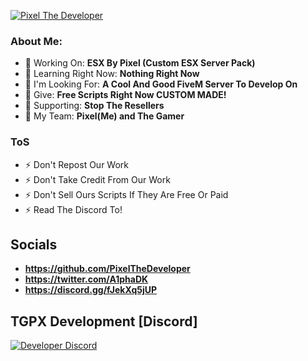 [![Pixel The Developer](https://media.discordapp.net/attachments/865636109815775242/951165070442922034/Banner.png)](https://discord.gg/fJekXq5jUP)

### About Me:
- 👾 Working On: **ESX By Pixel (Custom ESX Server Pack)**
- 👾 Learning Right Now: **Nothing Right Now**
- 👾 I'm Looking For: **A Cool And Good FiveM Server To Develop On**
- 👾 Give: **Free Scripts Right Now CUSTOM MADE!**
- 👾 Supporting: **Stop The Resellers**
- 👾 My Team: **Pixel(Me) and The Gamer**


### ToS
- ⚡ Don't Repost Our Work
- ⚡ Don't Take Credit From Our Work
- ⚡ Don't Sell Ours Scripts If They Are Free Or Paid
- ⚡ Read The Discord To!

## Socials
- **https://github.com/PixelTheDeveloper**
- **https://twitter.com/A1phaDK**
- **https://discord.gg/fJekXq5jUP**

## TGPX Development [Discord]
[![Developer Discord](https://discordapp.com/api/guilds/909261119103832084/widget.png?style=banner2)](https://discord.gg/fJekXq5jUP)
